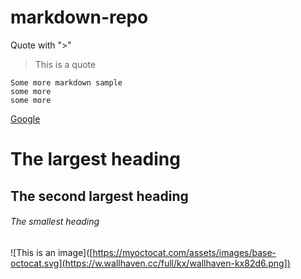 # markdown-repo


Quote with ">"

> This is a quote


```
Some more markdown sample
some more
some more
```


[Google](https://google.com)


# The largest heading
## The second largest heading
###### The smallest heading


![This is an image]([https://myoctocat.com/assets/images/base-octocat.svg](https://w.wallhaven.cc/full/kx/wallhaven-kx82d6.png])

